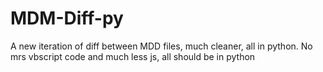 # MDM-Diff-py
A new iteration of diff between MDD files, much cleaner, all in python. No mrs vbscript code and much less js, all should be in python
